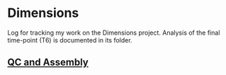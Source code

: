 # Dimensions

Log for tracking my work on the Dimensions project. Analysis of the final time-point (T6)
is documented in its folder.

## [QC and Assembly](https://github.com/bastodian/Dimensions/tree/master/QC-and-Assembly)
